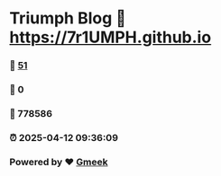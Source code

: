 # Triumph Blog :link: https://7r1UMPH.github.io 
### :page_facing_up: [51](https://7r1UMPH.github.io/tag.html) 
### :speech_balloon: 0 
### :hibiscus: 778586 
### :alarm_clock: 2025-04-12 09:36:09 
### Powered by :heart: [Gmeek](https://github.com/Meekdai/Gmeek)
